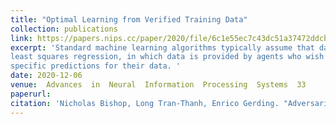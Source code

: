 ```yaml
---
title: "Optimal Learning from Verified Training Data"
collection: publications
link: https://papers.nips.cc/paper/2020/file/6c1e55ec7c43dc51a37472ddcbd756fb-Paper.pdf
excerpt: 'Standard machine learning algorithms typically assume that data is sampled independently from the distribution of interest. In attempts to relax this assumption, fields such as adversarial learning typically assume that data is provided by an adversary, whose sole objective is to fool a learning algorithm. However, in reality, it is often the case that data comes from self-interested agents, with less malicious goals and intentions which lie somewhere between the two settings described above. To tackle this problem, we present a Stackelberg competition model for
least squares regression, in which data is provided by agents who wish to achieve
specific predictions for their data. '
date: 2020-12-06
venue:  Advances  in  Neural  Information  Processing  Systems  33
paperurl: 
citation: 'Nicholas Bishop, Long Tran-Thanh, Enrico Gerding. "Adversarial Blocking Bandits". In: <i> Advances  in  Neural  Information  Processing  Systems  33 (NeurIPS 2020)</i>'
---
```

